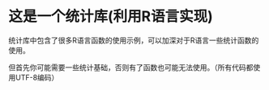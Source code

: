 #  这是一个统计库(利用R语言实现)

​	统计库中包含了很多R语言函数的使用示例，可以加深对于R语言一些统计函数的使用。

但首先你可能需要一些统计基础，否则有了函数也可能无法使用。（所有代码都使用UTF-8编码）

